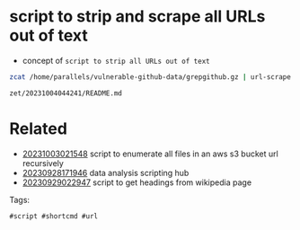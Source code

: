 # script to strip and scrape all URLs out of text

- concept of `script to strip all URLs out of text`

```bash
zcat /home/parallels/vulnerable-github-data/grepgithub.gz | url-scrape
```

` zet/20231004044241/README.md `

# Related

- [20231003021548](/zet/20231003021548/README.md) script to enumerate all files in an aws s3 bucket url recursively
- [20230928171946](/zet/20230928171946/README.md) data analysis scripting hub
- [20230929022947](/zet/20230929022947/README.md) script to get headings from wikipedia page

Tags:

    #script #shortcmd #url
